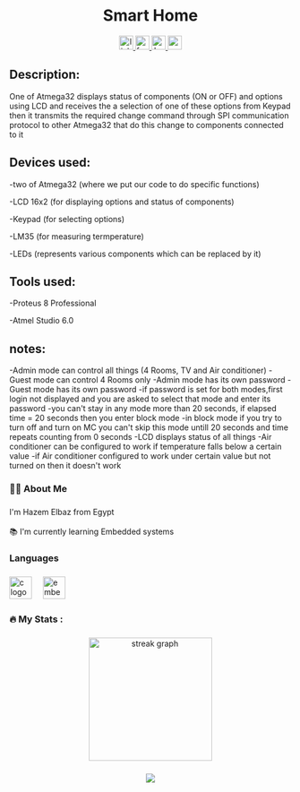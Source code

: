 <h1 align="center">Smart Home
</h1>

<div align="center">
  <a href="https://www.linkedin.com/in/hazem-elbaz-13b204201/" target="_blank">
    <img src="https://img.shields.io/static/v1?message=LinkedIn&logo=linkedin&label=&color=0077B5&logoColor=white&labelColor=&style=for-the-badge" height="25" alt="linkedin logo"  />
  </a>
  <a href="https://www.facebook.com/profile.php?id=100002834749862" target="_blank">
    <img src="https://img.shields.io/static/v1?message=Facebook&logo=facebook&label=&color=1877F2&logoColor=white&labelColor=&style=for-the-badge" height="25" alt="facebook logo"  />
  </a>
  <a href="https://www.hackerrank.com/profile/hazem1750" target="_blank">
    <img src="https://img.shields.io/static/v1?message=HackerRank&logo=hackerrank&label=&color=2EC866&logoColor=white&labelColor=&style=for-the-badge" height="25" alt="hackerrank logo"  />
  </a>

<a href="https://drive.google.com/drive/folders/17TqiV5ujkwWm6ti9HW6Wo5XlDb5jQ5-h?usp=drive_link" target="_blank">
    <img src="https://img.shields.io/static/v1?message=google%20drive&logo=googledrive&label=&color=0077B5&logoColor=green&labelColor=&style=for-the-badge" height="25" alt="google logo"  />
  </a>


</div>

###

<h2 align="left">
Description:
</h2>

One of Atmega32 displays status of components (ON or OFF) and  options using LCD and receives the a selection of one of these options from Keypad then it transmits the required change command through SPI communication protocol to other Atmega32 that do this change to components connected to it

<h2 align="left">
Devices used:
</h2>

-two of Atmega32 (where we put our code to do specific functions)

-LCD 16x2 (for displaying options and status of components)

-Keypad (for selecting options)

-LM35 (for measuring termperature)

-LEDs (represents various components which can be replaced by  it)

<h2 align="left">
Tools used:
</h2>

-Proteus 8 Professional

-Atmel Studio 6.0

<h2 align="left">
notes:
</h2>

-Admin mode can control all things (4 Rooms, TV and Air conditioner)
-Guest mode can control 4 Rooms only
-Admin mode has its own password
-Guest mode has its own password
-if password is set for both modes,first login not displayed and you are asked to select that mode and enter its password
-you can't stay in any mode more than 20 seconds, if elapsed time = 20 seconds then you enter block mode
-in block mode if you try to turn off and turn on MC you can't skip this mode untill 20 seconds and time repeats counting from 0 seconds
-LCD displays status of all things
-Air conditioner can be configured to work if temperature falls below a certain value
-if Air conditioner configured to work under certain value but not turned on then it doesn't work

<h3 align="left">👩‍💻  About Me</h3>

###

<p align="left">I'm Hazem Elbaz from Egypt<br><br>📚 I'm currently learning Embedded systems</p>

###

<h3 align="left">Languages</h3>

###

<div align="left">
  <img src="https://skillicons.dev/icons?i=c" height="40" alt="c logo"  />
  <img width="12" />
  <img src="https://cdn.jsdelivr.net/gh/devicons/devicon/icons/embeddedc/embeddedc-original.svg" height="40" alt="embeddedc logo"  />
</div>

###

<h3 align="left">🔥   My Stats :</h3>

###

<div align="center">
  <img src="https://streak-stats.demolab.com?user=HazemRagabElsayed&locale=en&mode=daily&theme=dark&hide_border=false&border_radius=5&order=3" height="220" alt="streak graph"  />
</div>

###

<div align="center">
  <img src="https://profile-counter.glitch.me/HazemRagabElsayed/count.svg?"  />
</div>

###
